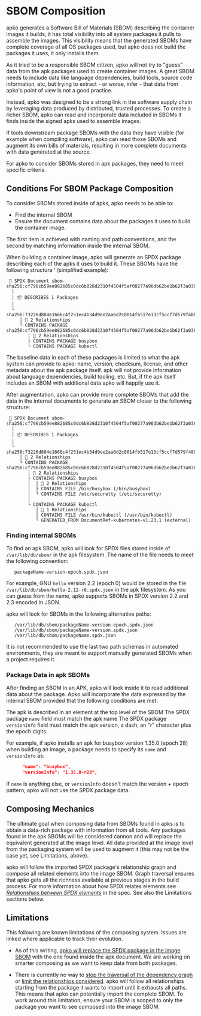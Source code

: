 # SBOM Composition

apko generates a Software Bill of Materials (SBOM) describing the container
images it builds, it has total visibility into all system packages it pulls to
assemble the images. This visibility means that the generated SBOMs have
complete coverage of all OS packages used, but apko does not build the packages 
it uses, it only installs them. 

As it tried to be a responsible SBOM citizen, apko will not try to "guess" data 
from the apk packages used to create container images. A great SBOM needs to 
include data like language dependencies, build tools, source code information, 
etc, but trying to extract - or worse, infer - that data from apko's point of 
view is not a good practice.

Instead, apko was designed to be a strong link in the software supply chain by 
leveraging data produced by distributed, trusted processes.  To create a richer 
SBOM, apko can read and incorporate data included in SBOMs it finds inside the 
signed apks used to assemble images.

If tools downstream package SBOMs with the data they have visible (for example 
when compiling software), apko can read those SBOMs and augment its own bills of
 materials, resulting in more complete documents with data generated at the 
 source.

For apko to consider SBOMs stored in apk packages, they need to meet specific 
criteria.

## Conditions For SBOM Package Composition

To consider SBOMs stored inside of apks, apko needs to be able to:

* Find the internal SBOM
* Ensure the document contains data about the packages it uses to build the 
container image.

The first item is achieved with naming and path conventions, and the second by 
matching information inside the internal SBOM.

When building a container image, apko will generate an SPDX package describing 
each of the apks it uses to build it. These SBOMs have the following structure '
(simplified example):

```
 📂 SPDX Document sbom-sha256:cf796cb59ee882685c0dc6b828d2310f4504f5af00277a96db62be1b62f3a036
  │ 
  │ 📦 DESCRIBES 1 Packages
  │ 
  └ sha256:73226d804e1666c4f251ec4b34d9ee2aa6d2c8014fb517e13cf5ccf7d579f486
     │ 🔗 2 Relationships
     └ CONTAINS PACKAGE sha256:cf796cb59ee882685c0dc6b828d2310f4504f5af00277a96db62be1b62f3a036
        │ 🔗 2 Relationships
        ├ CONTAINS PACKAGE busybox
        └ CONTAINS PACKAGE kubectl

```

The baseline data in each of these packages is limited to what the apk system 
can provide to apko: name, version, checksum, license, and other metadata about 
the apk package itself. apk will not provide information about language 
dependencies, build tooling, etc. But, if the apk itself includes an SBOM with 
additional data apko will happily use it.

After augmentation, apko can provide more complete SBOMs that add the data in 
the internal documents to generate an SBOM closer to the following structure:

```
 📂 SPDX Document sbom-sha256:cf796cb59ee882685c0dc6b828d2310f4504f5af00277a96db62be1b62f3a036
  │ 
  │ 📦 DESCRIBES 1 Packages
  │ 
  └ sha256:73226d804e1666c4f251ec4b34d9ee2aa6d2c8014fb517e13cf5ccf7d579f486
     │ 🔗 2 Relationships
     └ CONTAINS PACKAGE sha256:cf796cb59ee882685c0dc6b828d2310f4504f5af00277a96db62be1b62f3a036
        │ 🔗 2 Relationships
        ├ CONTAINS PACKAGE busybox
        │  │ 🔗 2 Relationships
        │  ├ CONTAINS FILE /bin/busybox (/bin/busybox)
        │  └ CONTAINS FILE /etc/securetty (/etc/securetty)
        │ 
        └ CONTAINS PACKAGE kubectl
           │ 🔗 1 Relationships
           │ CONTAINS FILE /usr/bin/kubectl (/usr/bin/kubectl)
           └ GENERATED_FROM DocumentRef-kubernetes-v1.23.1 (external)
```

### Finding internal SBOMs

To find an apk SBOM,  apko will look for SPDX files stored inside of 
`/var/lib/db/sbom/` in the apk filesystem. The name of the file needs to meet 
the following convention:

```
   packageName-version-epoch.spdx.json
```

For example, GNU `hello` version 2.2 (epoch 0) would be stored in the file 
`/var/lib/db/sbom/hello-2.12-r0.spdx.json` in the apk filesystem. As you can 
guess from the name, apko supports SBOMs in SPDX version 2.2 and 2.3 encoded in 
JSON.

apko will look for SBOMs in the following alternative paths:

```
   /var/lib/db/sbom/packageName-version-epoch.spdx.json
   /var/lib/db/sbom/packageName-version.spdx.json
   /var/lib/db/sbom/packageName.spdx.json
```
It is not recommended to use the last two path schemas in automated 
environments, they are meant to support manually generated SBOMs when a project 
requires it.

###  Package Data in apk SBOMs

After finding an SBOM in an APK, apko will look inside it to read additional 
data about the package. Apko will incorporate the data expressed by the internal 
SBOM provided that the following conditions are met:

The apk is described in an element at the top level of the SBOM
The SPDX package `name` field must match the apk name
The SPDX package `versionInfo` field must match the apk version, a dash, an "r" 
character plus the epoch digits.

For example, if apko installs an apk for busybox version 1.35.0 (epoch 28) when 
building an image, a package needs to specify its `name` and `versionInfo` as:

```json
      "name": "busybox",
      "versionInfo": "1.35.0-r28",
```

If `name` is anything else, or `versionInfo` doesn't match the version + epoch 
pattern, apko will not use the SPDX package data.

## Composing Mechanics

The ultimate goal when composing data from SBOMs found in apks is to obtain a 
data-rich package with information from all tools. Any packages found in the apk 
SBOMs will be considered cannon and will replace the equivalent generated at the 
image level. All data provided at the image level from the packaging system will 
be used to augment it (this may not be the case yet, see Limitations, above).

apko will follow the imported SPDX package's relationship graph and compose all 
related elements into the image SBOM. Graph traversal ensures that apko gets all 
the richness available at previous stages in the build process. For more 
information about how SPDX relates elements see [_Relationships between SPDX 
elements_](https://spdx.github.io/spdx-spec/v2.3/relationships-between-SPDX-elements/) 
in the spec. See also the Limitations sections below.

## Limitations

This following are known limitations of the composing system. Issues are linked
where applicable to track their evolution.

* As of this writing, [apko will replace the SPDX package in the image SBOM](https://github.com/chainguard-dev/apko/issues/439) 
with the one found inside the apk document. We are working on smarter composing 
as we want to keep data from both packages.

* There is currently no way to [stop the traversal of the dependency graph](https://github.com/chainguard-dev/apko/issues/438) 
or [limit the relationships considered](https://github.com/chainguard-dev/apko/issues/437). 
apko will follow all relationships starting from the package it wants to import 
until it exhausts all paths. This means that apko can potentially import the 
complete SBOM. To work around this limitation, ensure your SBOM is scoped to 
only the package you want to see composed into the image SBOM.

